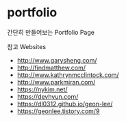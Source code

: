 # portfolio

간단히 만들어보는 Portfolio Page

참고 Websites
* http://www.garysheng.com/
* http://findmatthew.com/
* http://www.kathrynmcclintock.com/
* http://www.parkmiran.com/
* https://nykim.net/
* https://devhyun.com/
* https://dl0312.github.io/geon-lee/
* https://geonlee.tistory.com/9
